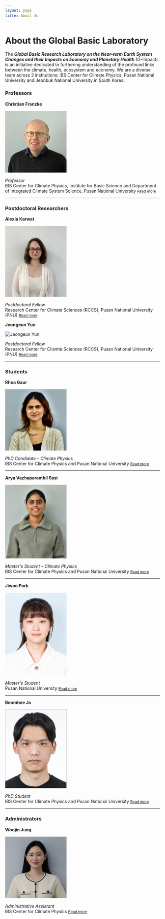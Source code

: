 ```yaml
---
layout: page
title: About Us
---
```


# About the Global Basic Laboratory

The ***Global Basic Research Laboratory on the Near-term Earth System Changes and their Impacts on Economy and Planetary Health*** (G-Impact) is an initiative dedicated to furthering understanding of the profound links between the climate, health, ecosystem and economy. We are a diverse team across 3 institutions: IBS Center for Climate Physics, Pusan National University and Jeonbuk National University in South Korea. 

### Professors

**Christian Franzke**

<img src="images/Christian-Franzke.jpg" alt="***" width="200" /> 

*Professor* <br>
IBS Center for Climate Physics, Institute for Basic Science and Department of Integrated Climate System Science, Pusan National University
<a href="{{ site.baseurl }}/team/christian-franzke/" style="font-size: 0.75rem;">Read more</a>

---

### Postdoctoral Researchers

**Alexia Karwat**  

<img src="images/alexiakarwat.jpeg" alt="***" width="200" />

*Postdoctoral Fellow*  
Research Center for Climate Sciences (RCCS), Pusan National University (PNU)
<a href="{{ site.baseurl }}/team/alexia-karwat/" style="font-size: 0.75rem;">Read more</a>

**Jeongeun Yun**

<img src="images/jeongeun-yun.jpg" alt="Jeongeun Yun" width="200" />

*Postdoctoral Fellow*<br>
Research Center for Cliamte Sciences (RCCS), Pusan National University (PNU)
<a href="{{ site.baseurl }}/team/Jeongeun Yun/" style="font-size: 0.75rem;">Read more</a>

---

### Students

**Rhea Gaur**  

<img src="images/rheagaur.png" alt="Rhea Gaur" width="200" />

*PhD Candidate – Climate Physics*  
IBS Center for Climate Physics and Pusan National University
<a href="{{ site.baseurl }}/team/rhea-gaur/" style="font-size: 0.75rem;">Read more</a>

---
**Arya Vazhaparambil Sasi**  

<img src="images/AryaVazhaparambilSasi.jpeg" alt="Arya Vazhaparambil Sasi" width="200" />

*Master's Student – Climate Physics*  
IBS Center for Climate Physics and Pusan National University
<a href="{{ site.baseurl }}/team/arya-vazhaparambilsasi/" style="font-size: 0.75rem;">Read more</a>

---

**Jiwoo Park**  

<img src="images/JiwooPark.jpg" alt="Jiwoo Park" width="200" />

*Master's Student*  
Pusan National University
<a href="{{ site.baseurl }}/team/jiwoo-park/" style="font-size: 0.75rem;">Read more</a>

---

**Beomhee Jo**  

<img src="images/BeomheeJo.jpg" alt="Beomhee Jo" width="200" />

*PhD Student*  
IBS Center for Climate Physics and Pusan National University
<a href="{{ site.baseurl }}/team/beomhee-jo/" style="font-size: 0.75rem;">Read more</a>

---

### Administrators

**Woojin Jung**

<img src="images/Woojin.jpg" alt="Woojin Jung" width="200" />

*Administrative Assistant*  
IBS Center for Climate Physics
<a href="{{ site.baseurl }}/team/woojin-jung/" style="font-size: 0.75rem;">Read more</a>

